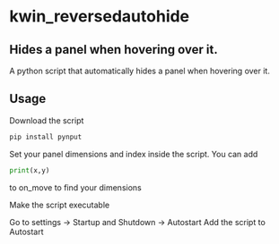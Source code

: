 # kwin_reversedautohide
## Hides a panel when hovering over it.

A python script that automatically hides a panel when hovering over it.

## Usage

Download the script

```bash
pip install pynput
```

Set your panel dimensions and index inside the script.
You can add
```python
print(x,y)
```
to on_move to find your dimensions

Make the script executable

Go to settings -> Startup and Shutdown -> Autostart
  Add the script to Autostart
